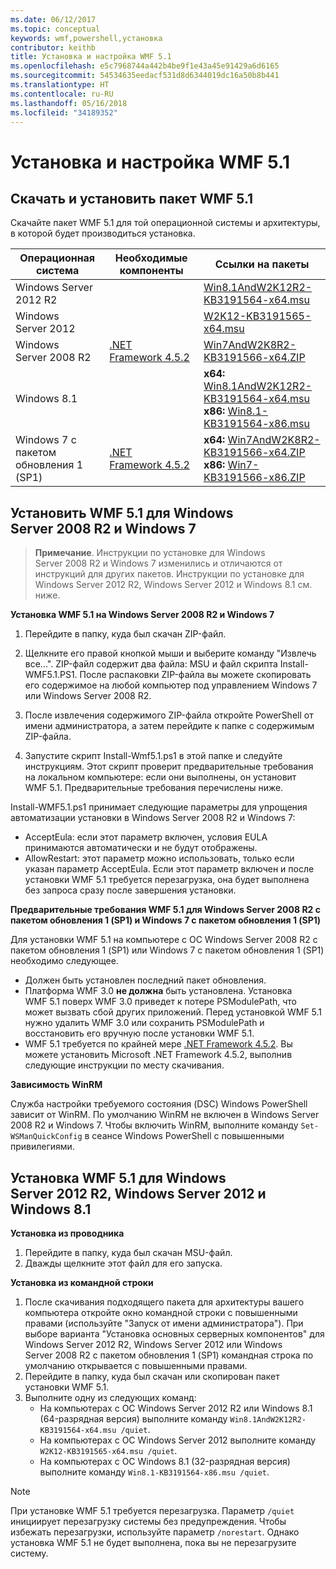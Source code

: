 ```yaml
---
ms.date: 06/12/2017
ms.topic: conceptual
keywords: wmf,powershell,установка
contributor: keithb
title: Установка и настройка WMF 5.1
ms.openlocfilehash: e5c7968744a442b4be9f1e43a45e91429a6d6165
ms.sourcegitcommit: 54534635eedacf531d8d6344019dc16a50b8b441
ms.translationtype: HT
ms.contentlocale: ru-RU
ms.lasthandoff: 05/16/2018
ms.locfileid: "34189352"
---
```

# <a name="install-and-configure-wmf-51"></a>Установка и настройка WMF 5.1 #


## <a name="download-and-install-the-wmf-51-package"></a>Скачать и установить пакет WMF 5.1

Скачайте пакет WMF 5.1 для той операционной системы и архитектуры, в которой будет производиться установка.

| Операционная система       | Необходимые компоненты           | Ссылки на пакеты                          |
|------------------------|-------------------------|----------------------------------------|
| Windows Server 2012 R2 |                         | [Win8.1AndW2K12R2-KB3191564-x64.msu][] |
| Windows Server 2012    |                         | [W2K12-KB3191565-x64.msu][]            |
| Windows Server 2008 R2 | [.NET Framework 4.5.2][]| [Win7AndW2K8R2-KB3191566-x64.ZIP][]    |
| Windows 8.1            |                         | **x64:** [Win8.1AndW2K12R2-KB3191564-x64.msu][]</br>**x86:** [Win8.1-KB3191564-x86.msu][] |
| Windows 7 с пакетом обновления 1 (SP1)          | [.NET Framework 4.5.2][]| **x64:** [Win7AndW2K8R2-KB3191566-x64.ZIP][]</br>**x86:** [Win7-KB3191566-x86.ZIP][] |

[.NET Framework 4.5.2]: https://www.microsoft.com/download/details.aspx?id=42642
[W2K12-KB3191565-x64.msu]: https://go.microsoft.com/fwlink/?linkid=839513
[Win7-KB3191566-x86.ZIP]: https://go.microsoft.com/fwlink/?linkid=839522
[Win7AndW2K8R2-KB3191566-x64.ZIP]: https://go.microsoft.com/fwlink/?linkid=839523
[Win8.1-KB3191564-x86.msu]: https://go.microsoft.com/fwlink/?linkid=839521
[Win8.1AndW2K12R2-KB3191564-x64.msu]: https://go.microsoft.com/fwlink/?linkid=839516

## <a name="install-wmf-51-for-windows-server-2008-r2-and-windows-7"></a>Установить WMF 5.1 для Windows Server 2008 R2 и Windows 7

> **Примечание**. Инструкции по установке для Windows Server 2008 R2 и Windows 7 изменились и отличаются от инструкций для других пакетов. Инструкции по установке для Windows Server 2012 R2, Windows Server 2012 и Windows 8.1 см. ниже.

**Установка WMF 5.1 на Windows Server 2008 R2 и Windows 7**

1. Перейдите в папку, куда был скачан ZIP-файл.

2. Щелкните его правой кнопкой мыши и выберите команду "Извлечь все...". ZIP-файл содержит два файла: MSU и файл скрипта Install-WMF5.1.PS1.
После распаковки ZIP-файла вы можете скопировать его содержимое на любой компьютер под управлением Windows 7 или Windows Server 2008 R2.

3. После извлечения содержимого ZIP-файла откройте PowerShell от имени администратора, а затем перейдите к папке с содержимым ZIP-файла.

4. Запустите скрипт Install-Wmf5.1.ps1 в этой папке и следуйте инструкциям. Этот скрипт проверит предварительные требования на локальном компьютере: если они выполнены, он установит WMF 5.1. Предварительные требования перечислены ниже.

Install-WMF5.1.ps1 принимает следующие параметры для упрощения автоматизации установки в Windows Server 2008 R2 и Windows 7:

- AcceptEula: если этот параметр включен, условия EULA принимаются автоматически и не будут отображены.
- AllowRestart: этот параметр можно использовать, только если указан параметр AcceptEula. Если этот параметр включен и после установки WMF 5.1 требуется перезагрузка, она будет выполнена без запроса сразу после завершения установки.

**Предварительные требования WMF 5.1 для Windows Server 2008 R2 с пакетом обновления 1 (SP1) и Windows 7 с пакетом обновления 1 (SP1)**

Для установки WMF 5.1 на компьютере с ОС Windows Server 2008 R2 с пакетом обновления 1 (SP1) или Windows 7 с пакетом обновления 1 (SP1) необходимо следующее.
- Должен быть установлен последний пакет обновления.
- Платформа WMF 3.0 **не должна** быть установлена. Установка WMF 5.1 поверх WMF 3.0 приведет к потере PSModulePath, что может вызвать сбой других приложений. Перед установкой WMF 5.1 нужно удалить WMF 3.0 или сохранить PSModulePath и восстановить его вручную после установки WMF 5.1.
- WMF 5.1 требуется по крайней мере [.NET Framework 4.5.2](https://www.microsoft.com/en-ca/download/details.aspx?id=42642).
Вы можете установить Microsoft .NET Framework 4.5.2, выполнив следующие инструкции по месту скачивания.

**Зависимость WinRM**

Служба настройки требуемого состояния (DSC) Windows PowerShell зависит от WinRM.
По умолчанию WinRM не включен в Windows Server 2008 R2 и Windows 7.
Чтобы включить WinRM, выполните команду `Set-WSManQuickConfig` в сеансе Windows PowerShell с повышенными привилегиями.


## <a name="install-wmf-51-for-windows-server-2012-r2-windows-server-2012-and-windows-81"></a>Установка WMF 5.1 для Windows Server 2012 R2, Windows Server 2012 и Windows 8.1
**Установка из проводника**

1. Перейдите в папку, куда был скачан MSU-файл.
2. Дважды щелкните этот файл для его запуска.

**Установка из командной строки**

1. После скачивания подходящего пакета для архитектуры вашего компьютера откройте окно командной строки с повышенными правами (используйте "Запуск от имени администратора"). При выборе варианта "Установка основных серверных компонентов" для Windows Server 2012 R2, Windows Server 2012 или Windows Server 2008 R2 с пакетом обновления 1 (SP1) командная строка по умолчанию открывается с повышенными правами.
2. Перейдите в папку, куда был скачан или скопирован пакет установки WMF 5.1.
3. Выполните одну из следующих команд:
   - На компьютерах с ОС Windows Server 2012 R2 или Windows 8.1 (64-разрядная версия) выполните команду `Win8.1AndW2K12R2-KB3191564-x64.msu /quiet`.
   - На компьютерах с ОС Windows Server 2012 выполните команду `W2K12-KB3191565-x64.msu /quiet`.
   - На компьютерах с ОС Windows 8.1 (32-разрядная версия) выполните команду `Win8.1-KB3191564-x86.msu /quiet`.

> [!NOTE]
> При установке WMF 5.1 требуется перезагрузка. Параметр `/quiet` инициирует перезагрузку системы без предупреждения.
> Чтобы избежать перезагрузки, используйте параметр `/norestart`. Однако установка WMF 5.1 не будет выполнена, пока вы не перезагрузите систему.

